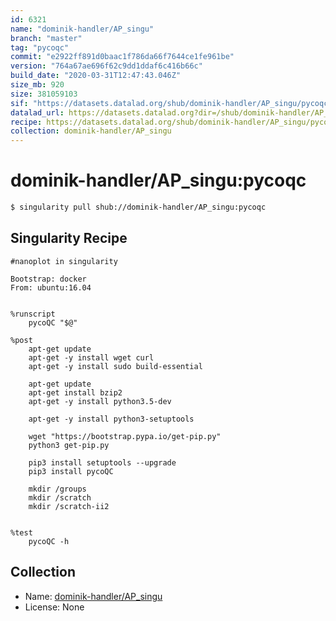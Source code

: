 ```yaml
---
id: 6321
name: "dominik-handler/AP_singu"
branch: "master"
tag: "pycoqc"
commit: "e2922ff891d0baac1f786da66f7644ce1fe961be"
version: "764a67ae696f62c9dd1ddaf6c416b66c"
build_date: "2020-03-31T12:47:43.046Z"
size_mb: 920
size: 381059103
sif: "https://datasets.datalad.org/shub/dominik-handler/AP_singu/pycoqc/2020-03-31-e2922ff8-764a67ae/764a67ae696f62c9dd1ddaf6c416b66c.simg"
datalad_url: https://datasets.datalad.org?dir=/shub/dominik-handler/AP_singu/pycoqc/2020-03-31-e2922ff8-764a67ae/
recipe: https://datasets.datalad.org/shub/dominik-handler/AP_singu/pycoqc/2020-03-31-e2922ff8-764a67ae/Singularity
collection: dominik-handler/AP_singu
---
```


# dominik-handler/AP_singu:pycoqc

```bash
$ singularity pull shub://dominik-handler/AP_singu:pycoqc
```

## Singularity Recipe

```singularity
#nanoplot in singularity

Bootstrap: docker
From: ubuntu:16.04


%runscript
    pycoQC "$@"

%post
    apt-get update
    apt-get -y install wget curl
    apt-get -y install sudo build-essential

    apt-get update
    apt-get install bzip2
    apt-get -y install python3.5-dev

    apt-get -y install python3-setuptools
    
    wget "https://bootstrap.pypa.io/get-pip.py" 
    python3 get-pip.py

    pip3 install setuptools --upgrade
    pip3 install pycoQC
    
    mkdir /groups
    mkdir /scratch
    mkdir /scratch-ii2


%test
    pycoQC -h
```

## Collection

 - Name: [dominik-handler/AP_singu](https://github.com/dominik-handler/AP_singu)
 - License: None

